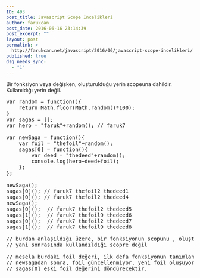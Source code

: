 ```yaml
---
ID: 493
post_title: Javascript Scope İncelikleri
author: farukcan
post_date: 2016-06-16 23:14:39
post_excerpt: ""
layout: post
permalink: >
  http://farukcan.net/javascript/2016/06/javascript-scope-incelikleri/
published: true
dsq_needs_sync:
  - "1"
---
```

Bir fonksiyon veya değişken, oluşturulduğu yerin scopeuna dahildir. Kullanıldığı yerin değil.
<pre lang="javascript">var random = function(){
	return Math.floor(Math.random()*100);
}
var sagas = [];
var hero = "faruk"+random(); // faruk7

var newSaga = function(){
	var foil = "thefoil"+random();
	sagas[0] = function(){
		var deed = "thedeed"+random();
		console.log(hero+deed+foil);
	};
};

newSaga();
sagas[0](); // faruk7 thefoil2 thedeed1
sagas[0](); // faruk7 thefoil2 thedeed4
newSaga();
sagas[0]();  // faruk7 thefoil2 thedeed5
sagas[1]();  // faruk7 thefoil9 thedeed6
sagas[0]();  // faruk7 thefoil2 thedeed7
sagas[1]();  // faruk7 thefoil9 thedeed8

// burdan anlaşıldığı üzere, bir fonksiyonun scopunu , oluşturulduğu yer belirliyor.
// yani sonrasında kullandıldığı scopre değil

// mesela burdaki foil değeri, ilk defa fonksiyonun tanımlandığı foil değeri
// newsagadan sonra, foil güncellenmiyor, yeni foil oluşuyor. 
// sagas[0] eski foil değerini döndürecektir.</pre>